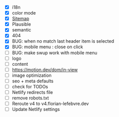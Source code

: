 -   [x] i18n
-   [x] color mode
-   [x] [Sitemap](https://docs.astro.build/en/guides/integrations-guide/sitemap/)
-   [x] Plausible
-   [x] semantic
-   [x] 404
-   [x] BUG: when no match last header item is selected
-   [x] BUG: mobile menu : close on click
-   [ ] BUG: make swup work with mobile menu
-   [ ] logo
-   [ ] content
-   [ ] https://motion.dev/dom/in-view
-   [ ] image optimization
-   [ ] seo + meta defaults
-   [ ] check for TODOs
-   [ ] Netlify redirects file
-   [ ] remove robots.txt
-   [ ] Reroute v4 to v4.florian-lefebvre.dev
-   [ ] Update Netlify settings
